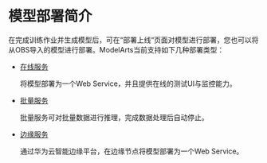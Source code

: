 # 模型部署简介<a name="modelarts_23_0058"></a>

在完成训练作业并生成模型后，可在“部署上线“页面对模型进行部署，您也可以将从OBS导入的模型进行部署。ModelArts当前支持如下几种部署类型：

-   [在线服务](部署为在线服务.md)

    将模型部署为一个Web Service，并且提供在线的测试UI与监控能力。

-   [批量服务](部署为批量服务.md)

    批量服务可对批量数据进行推理，完成数据处理后自动停止。

-   [边缘服务](部署为边缘服务.md)

    通过华为云智能边缘平台，在边缘节点将模型部署为一个Web Service。


